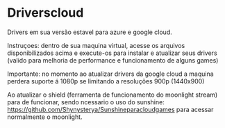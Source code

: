 # Driverscloud
Drivers em sua versão estavel para azure e google cloud.

Instruçoes: dentro de sua maquina virtual, acesse os arquivos disponibilizados acima e execute-os para instalar e atualizar seus drivers (valido para melhoria de performance e funcionamento de alguns games)

Importante: no momento ao atualizar drivers da google cloud a maquina perdera suporte á 1080p se limitando a resoluções 900p (1440x900)

Ao atualizar o shield (ferramenta de funcionamento do moonlight stream) para de funcionar, sendo ncessario o uso do sunshine: https://github.com/Shynysterya/Sunshineparacloudgames para acessar normalmente o moonlight.

